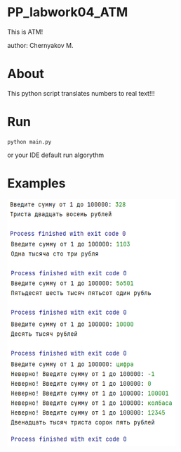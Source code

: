 # PP_labwork04_ATM
This is ATM!

author: Chernyakov M.

# About

This python script translates numbers to real text!!!

# Run

`python main.py`

or your IDE default run algorythm

# Examples

![Example image 1](https://github.com/mruax/PP_labwork04_ATM/blob/master/src/example1.png?raw=true)
